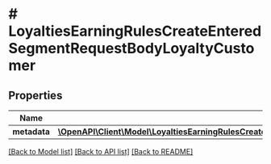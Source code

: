 # # LoyaltiesEarningRulesCreateEnteredSegmentRequestBodyLoyaltyCustomer

## Properties

Name | Type | Description | Notes
------------ | ------------- | ------------- | -------------
**metadata** | [**\OpenAPI\Client\Model\LoyaltiesEarningRulesCreateEnteredSegmentRequestBodyLoyaltyCustomerMetadata**](LoyaltiesEarningRulesCreateEnteredSegmentRequestBodyLoyaltyCustomerMetadata.md) |  | [optional]

[[Back to Model list]](../../README.md#models) [[Back to API list]](../../README.md#endpoints) [[Back to README]](../../README.md)
